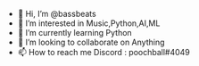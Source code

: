 - 👋 Hi, I’m @bassbeats   
- 👀 I’m interested in Music,Python,AI,ML
- 🌱 I’m currently learning Python
- 💞️ I’m looking to collaborate on Anything
- 📫 How to reach me Discord : poochball#4049

<!---
TheSmartBB8/TheSmartBB8 is a ✨ special ✨ repository because its `README.md` (this file) appears on your GitHub profile.
You can click the Preview link to take a look at your changes.
--->
